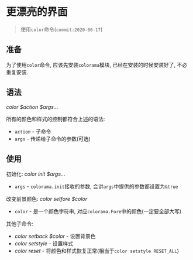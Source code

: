 # 更漂亮的界面
> 使用`color`命令(`commit:2020-06-17`)

## 准备
为了使用`color`命令, 应该先安装`colorama`模块, 已经在安装的时候安装好了, 不必重复安装.

## 语法
*color $action $args...*

所有的颜色和样式的控制都符合上述的语法:

  - `action` - 子命令
  - `args` - 传递给子命令的参数(可选)

## 使用
初始化: *color init $args...*
  - `args` - `colorama.init`接收的参数, 会讲`args`中提供的参数都设置为`&true`

改变前景颜色: *color setfore $color*

  - `color` - 是一个颜色字符串, 对应`colorama.Fore`中的颜色(一定要全部大写)

其他子命令:

  - *color setback $color* - 设置背景色
  - *color setstyle* - 设置样式
  - *color reset* - 将颜色和样式恢复正常(相当于`color setstyle RESET_ALL`)
